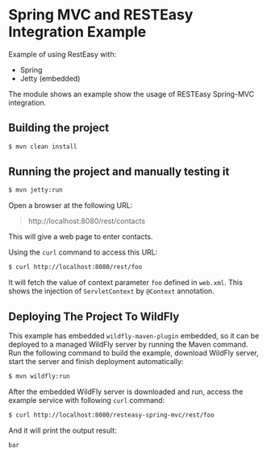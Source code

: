 # Spring MVC and RESTEasy Integration Example

Example of using RestEasy with:

- Spring
- Jetty (embedded)

The module shows an example show the usage of RESTEasy Spring-MVC integration.

## Building the project

```bash
$ mvn clean install
```

## Running the project and manually testing it

```bash
$ mvn jetty:run
```
Open a browser at the following URL:

> http://localhost:8080/rest/contacts

This will give a web page to enter contacts.

Using the `curl` command to access this URL:

```bash
$ curl http://localhost:8080/rest/foo
```

It will fetch the value of context parameter `foo` defined in `web.xml`. This shows the injection of `ServletContext` by `@Context` annotation.


## Deploying The Project To WildFly

This example has embedded `wildfly-maven-plugin` embedded, so it can be deployed to a managed WildFly server by running the Maven command. Run the following command to build the example, download WildFly server, start the server and finish deployment automatically:

```bash
$ mvn wildfly:run
```

After the embedded WildFly server is downloaded and run, access the example service with following `curl` command:

```bash
$ curl http://localhost:8080/resteasy-spring-mvc/rest/foo
```

And it will print the output result:

```bash
bar
```
